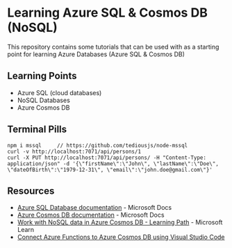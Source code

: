 # Learning Azure SQL & Cosmos DB (NoSQL)
This repository contains some tutorials that can be used with as a starting point for learning Azure Databases (Azure SQL & Cosmos DB)

## Learning Points
* Azure SQL (cloud databases)
* NoSQL Databases
* Azure Cosmos DB

## Terminal Pills
    npm i mssql     // https://github.com/tediousjs/node-mssql
    curl -v http://localhost:7071/api/persons/1
    curl -X PUT http://localhost:7071/api/persons/ -H "Content-Type: application/json" -d '{\"firstName\":\"John\", \"lastName\":\"Doe\", \"dateOfBirth\":\"1979-12-31\", \"email\":\"john.doe@gmail.com\"}'


## Resources

* [Azure SQL Database documentation](https://docs.microsoft.com/en-us/azure/azure-sql/database/) - Microsoft Docs
* [Azure Cosmos DB documentation](https://docs.microsoft.com/en-us/azure/cosmos-db/) - Microsoft Docs
* [Work with NoSQL data in Azure Cosmos DB - Learning Path](https://docs.microsoft.com/en-us/learn/paths/work-with-nosql-data-in-azure-cosmos-db/) - Microsoft Learn
* [Connect Azure Functions to Azure Cosmos DB using Visual Studio Code](https://docs.microsoft.com/en-us/azure/azure-functions/functions-add-output-binding-cosmos-db-vs-code?tabs=in-process&pivots=programming-language-javascript)
